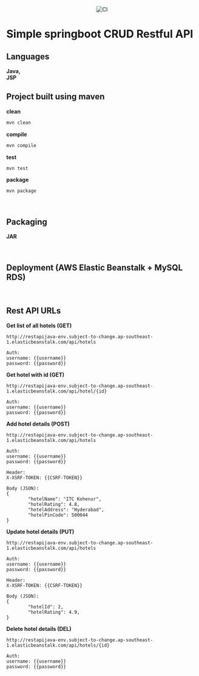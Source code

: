 <p align="center"><img src="https://github.com/ManojCSE17/spring-rest-api/workflows/CICD%20pipeline/badge.svg?branch=master&event=push" alt="CI" /></p>

# Simple springboot CRUD Restful API

## Languages
<b>
Java,<br>
JSP
</b>

<br>

## Project built using maven 

<b>clean</b><br/>

```cmd
mvn clean
```

<b>compile</b><br>

```cmd
mvn compile
```

<b>test</b><br>

```cmd
mvn test
```

<b>package</b><br>

```cmd
mvn package
```

<br>

## Packaging
<b>JAR</b>

<br>

## Deployment (AWS Elastic Beanstalk + MySQL RDS)

<br>

## Rest API URLs 

<b>Get list of all hotels (GET)</b><br/>

```
http://restapijava-env.subject-to-change.ap-southeast-1.elasticbeanstalk.com/api/hotels

Auth:
username: {{username}}
password: {{password}}
```

<b>Get hotel with id (GET)</b><br/>

```
http://restapijava-env.subject-to-change.ap-southeast-1.elasticbeanstalk.com/api/hotel/{id}

Auth:
username: {{username}}
password: {{password}}
```

<b>Add hotel details (POST)</b><br/>

```
http://restapijava-env.subject-to-change.ap-southeast-1.elasticbeanstalk.com/api/hotels

Auth:
username: {{username}}
password: {{password}}

Header:
X-XSRF-TOKEN: {{CSRF-TOKEN}}

Body (JSON):
{
        "hotelName": "ITC Kohenur",
        "hotelRating": 4.8,
        "hotelAddress": "Hyderabad",
        "hotelPinCode": 500044
}
```

<b>Update hotel details (PUT)</b><br/>

```
http://restapijava-env.subject-to-change.ap-southeast-1.elasticbeanstalk.com/api/hotels

Auth:
username: {{username}}
password: {{password}}

Header:
X-XSRF-TOKEN: {{CSRF-TOKEN}}

Body (JSON):
{
        "hotelId": 2,
        "hotelRating": 4.9,
}
```

<b>Delete hotel details (DEL)</b><br/>

```
http://restapijava-env.subject-to-change.ap-southeast-1.elasticbeanstalk.com/api/hotels/{id}

Auth:
username: {{username}}
password: {{password}}
```
